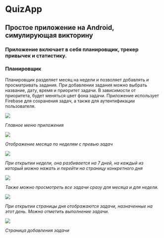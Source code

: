 # QuizApp

## Простое приложение на Android, симулирующая викторину

### Приложение включает в себя **планировщик**, **трекер привычек** и **статистику**.
### **Планировщик**

Планировщик разделяет месяц на недели и позволяет добавлять и просматривать задания. При добавлении задания можно выбрать название, дату, время и приоритет задачи. В зависимости от приоритета, будет меняться цвет фона задачи. Приложение использует Firebase для сохранения задач, а также для аутентификации пользователя.

![](./Screens/MainMenu.jpg)

*Главное меню приложения*


![](./Screens/MonthActivity.jpg)

*Отображение месяца по неделям с превью задач*


![](./Screens/WeekActivity.jpg)

*При открытии недели, она разбивается на 7 дней, на каждый из который можно нажать и перейти на страницу конкретного дня*


![](./Screens/AllTasks.jpg)

*Также можно просмотреть все задачи сразу для месяца и для недели.*


![](./Screens/DayActivity.jpg)

*При открытии страницы дня отображаются задачи, назначенные на этот день. Можно отметить выполнение задачи.*


![](./Screens/AddingTask.jpg)

*Страница добавления задачи*